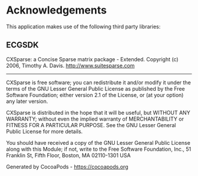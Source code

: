 # Acknowledgements
This application makes use of the following third party libraries:

## ECGSDK

CXSparse: a Concise Sparse matrix package - Extended.
Copyright (c) 2006, Timothy A. Davis.
http://www.suitesparse.com

--------------------------------------------------------------------------------

CXSparse is free software; you can redistribute it and/or
modify it under the terms of the GNU Lesser General Public
License as published by the Free Software Foundation; either
version 2.1 of the License, or (at your option) any later version.

CXSparse is distributed in the hope that it will be useful,
but WITHOUT ANY WARRANTY; without even the implied warranty of
MERCHANTABILITY or FITNESS FOR A PARTICULAR PURPOSE.  See the GNU
Lesser General Public License for more details.

You should have received a copy of the GNU Lesser General Public
License along with this Module; if not, write to the Free Software
Foundation, Inc., 51 Franklin St, Fifth Floor, Boston, MA  02110-1301  USA

Generated by CocoaPods - https://cocoapods.org
